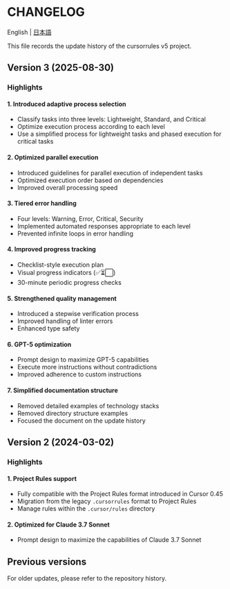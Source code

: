 # CHANGELOG

English | [日本語](CHANGELOG.md)

This file records the update history of the cursorrules v5 project.

## Version 3 (2025-08-30)

### Highlights

#### 1. Introduced adaptive process selection

- Classify tasks into three levels: Lightweight, Standard, and Critical
- Optimize execution process according to each level
- Use a simplified process for lightweight tasks and phased execution for critical tasks

#### 2. Optimized parallel execution

- Introduced guidelines for parallel execution of independent tasks
- Optimized execution order based on dependencies
- Improved overall processing speed

#### 3. Tiered error handling

- Four levels: Warning, Error, Critical, Security
- Implemented automated responses appropriate to each level
- Prevented infinite loops in error handling

#### 4. Improved progress tracking

- Checklist-style execution plan
- Visual progress indicators (✅⏳⬜)
- 30-minute periodic progress checks

#### 5. Strengthened quality management

- Introduced a stepwise verification process
- Improved handling of linter errors
- Enhanced type safety

#### 6. GPT-5 optimization

- Prompt design to maximize GPT-5 capabilities
- Execute more instructions without contradictions
- Improved adherence to custom instructions

#### 7. Simplified documentation structure

- Removed detailed examples of technology stacks
- Removed directory structure examples
- Focused the document on the update history

## Version 2 (2024-03-02)

### Highlights

#### 1. Project Rules support

- Fully compatible with the Project Rules format introduced in Cursor 0.45
- Migration from the legacy `.cursorrules` format to Project Rules
- Manage rules within the `.cursor/rules` directory

#### 2. Optimized for Claude 3.7 Sonnet

- Prompt design to maximize the capabilities of Claude 3.7 Sonnet

## Previous versions

For older updates, please refer to the repository history.
